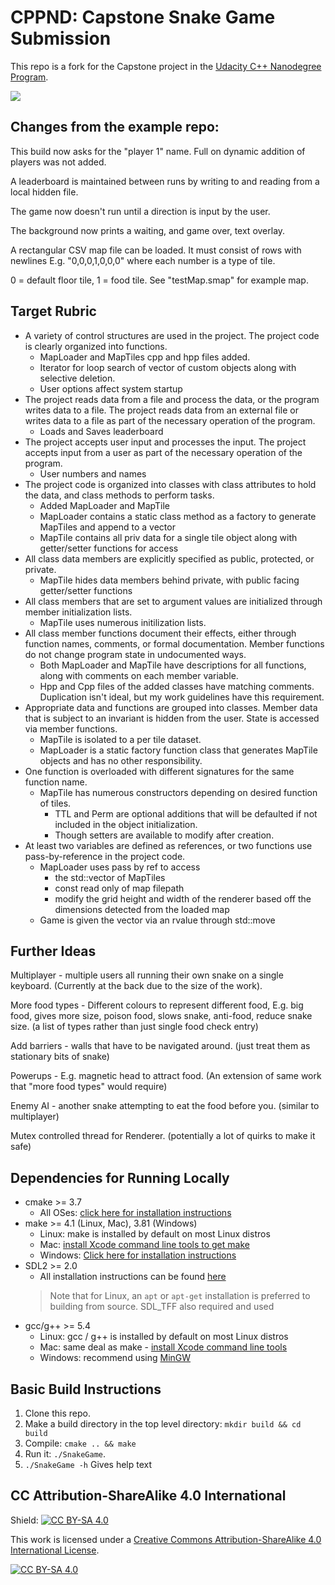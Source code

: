 # CPPND: Capstone Snake Game Submission

This repo is a fork for the Capstone project in the [Udacity C++ Nanodegree Program](https://www.udacity.com/course/c-plus-plus-nanodegree--nd213).

<img src="snake_game.gif"/>

## Changes from the example repo:

This build now asks for the "player 1" name. Full on dynamic addition of players was not added.

A leaderboard is maintained between runs by writing to and reading from a local hidden file.

The game now doesn't run until a direction is input by the user.

The background now prints a waiting, and game over, text overlay.

A rectangular CSV map file can be loaded. It must consist of rows with newlines E.g. "0,0,0,1,0,0,0" where each number is a type of tile.

0 = default floor tile, 1 = food tile. See "testMap.smap" for example map.

## Target Rubric

* A variety of control structures are used in the project. The project code is clearly organized into functions.
  * MapLoader and MapTiles cpp and hpp files added.
  * Iterator for loop search of vector of custom objects along with selective deletion.
  * User options affect system startup
* The project reads data from a file and process the data, or the program writes data to a file.	The project reads data from an external file or writes data to a file as part of the necessary operation of the program.
  * Loads and Saves leaderboard
* The project accepts user input and processes the input.	The project accepts input from a user as part of the necessary operation of the program.
  * User numbers and names
* The project code is organized into classes with class attributes to hold the data, and class methods to perform tasks.
  * Added MapLoader and MapTile
  * MapLoader contains a static class method as a factory to generate MapTiles and append to a vector
  * MapTile contains all priv data for a single tile object along with getter/setter functions for access
* All class data members are explicitly specified as public, protected, or private.
  * MapTile hides data members behind private, with public facing getter/setter functions
* All class members that are set to argument values are initialized through member initialization lists.
  * MapTile uses numerous initilization lists.
* All class member functions document their effects, either through function names, comments, or formal documentation. Member functions do not change program state in undocumented ways.
  * Both MapLoader and MapTile have descriptions for all functions, along with comments on each member variable.
  * Hpp and Cpp files of the added classes have matching comments. Duplication isn't ideal, but my work guidelines have this requirement.
* Appropriate data and functions are grouped into classes. Member data that is subject to an invariant is hidden from the user. State is accessed via member functions.
  * MapTile is isolated to a per tile dataset.
  * MapLoader is a static factory function class that generates MapTile objects and has no other responsibility.
* One function is overloaded with different signatures for the same function name.
  * MapTile has numerous constructors depending on desired function of tiles.
    * TTL and Perm are optional additions that will be defaulted if not included in the object initialization.
    * Though setters are available to modify after creation.
* At least two variables are defined as references, or two functions use pass-by-reference in the project code.
  * MapLoader uses pass by ref to access
    * the std::vector of MapTiles
    * const read only of map filepath
    * modify the grid height and width of the renderer based off the dimensions detected from the loaded map
  * Game is given the vector via an rvalue through std::move

## Further Ideas

Multiplayer - multiple users all running their own snake on a single keyboard. (Currently at the back due to the size of the work).

More food types - Different colours to represent different food, E.g. big food, gives more size, poison food, slows snake, anti-food, reduce snake size. (a list of types rather than just single food check entry)

Add barriers - walls that have to be navigated around. (just treat them as stationary bits of snake)

Powerups - E.g. magnetic head to attract food. (An extension of same work that "more food types" would require)

Enemy AI - another snake attempting to eat the food before you. (similar to multiplayer)

Mutex controlled thread for Renderer. (potentially a lot of quirks to make it safe)

## Dependencies for Running Locally
* cmake >= 3.7
  * All OSes: [click here for installation instructions](https://cmake.org/install/)
* make >= 4.1 (Linux, Mac), 3.81 (Windows)
  * Linux: make is installed by default on most Linux distros
  * Mac: [install Xcode command line tools to get make](https://developer.apple.com/xcode/features/)
  * Windows: [Click here for installation instructions](http://gnuwin32.sourceforge.net/packages/make.htm)
* SDL2 >= 2.0
  * All installation instructions can be found [here](https://wiki.libsdl.org/Installation)
  >Note that for Linux, an `apt` or `apt-get` installation is preferred to building from source. 
  >SDL_TFF also required and used
* gcc/g++ >= 5.4
  * Linux: gcc / g++ is installed by default on most Linux distros
  * Mac: same deal as make - [install Xcode command line tools](https://developer.apple.com/xcode/features/)
  * Windows: recommend using [MinGW](http://www.mingw.org/)

## Basic Build Instructions

1. Clone this repo.
2. Make a build directory in the top level directory: `mkdir build && cd build`
3. Compile: `cmake .. && make`
4. Run it: `./SnakeGame`.
5. `./SnakeGame -h` Gives help text


## CC Attribution-ShareAlike 4.0 International


Shield: [![CC BY-SA 4.0][cc-by-sa-shield]][cc-by-sa]

This work is licensed under a
[Creative Commons Attribution-ShareAlike 4.0 International License][cc-by-sa].

[![CC BY-SA 4.0][cc-by-sa-image]][cc-by-sa]

[cc-by-sa]: http://creativecommons.org/licenses/by-sa/4.0/
[cc-by-sa-image]: https://licensebuttons.net/l/by-sa/4.0/88x31.png
[cc-by-sa-shield]: https://img.shields.io/badge/License-CC%20BY--SA%204.0-lightgrey.svg
